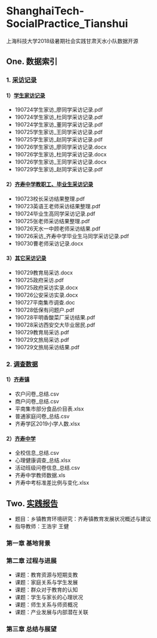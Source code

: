 # ShanghaiTech-SocialPractice_Tianshui

上海科技大学2018级暑期社会实践甘肃天水小队数据开源

## One.	数据索引

### 1.	[采访记录](https://github.com/CuteBeaeast/ShanghaiTech-SocialPractice_Tianshui/tree/master/采访记录)

#### 1）[学生家访记录](https://github.com/CuteBeaeast/ShanghaiTech-SocialPractice_Tianshui/tree/master/采访记录/学生家访)

* 190724学生家访_廖同学采访记录.pdf
* 190724学生家访_杜同学采访记录.pdf
* 190724学生家访_董同学采访记录.pdf
* 190725学生家访_王同学采访记录.pdf
* 190725学生家访_赵同学采访记录.pdf
* 190726学生家访_廖同学采访记录.docx
* 190726学生家访_杜同学采访记录.docx
* 190726学生家访_王同学采访记录.docx
* 190729学生家访_赵同学采访记录.pdf

#### 2）[齐寿中学教职工、毕业生采访记录](https://github.com/CuteBeaeast/ShanghaiTech-SocialPractice_Tianshui/tree/master/采访记录/齐寿中学教职工、毕业生采访记录)

* 190723校长采访结果整理.pdf
* 190723英语王老师采访结果整理.pdf
* 190724毕业生高同学采访记录.pdf
* 190725张老师采访结果整理.pdf
* 190726天水一中顾老师采访结果.pdf
* 190726采访_齐寿中学毕业生马同学采访记录.pdf
* 190730曹老师采访记录.docx

#### 3）[其它采访记录](https://github.com/CuteBeaeast/ShanghaiTech-SocialPractice_Tianshui/tree/master/采访记录/其它采访记录)

* 190729教育局采访.docx
* 190725政府采访.pdf
* 190725政府采访实录.docx
* 190726公安采访实录.docx
* 190727平南集市调查.doc
* 190728低保有问题户.pdf
* 190728平明香酸菜厂采访结果.pdf
* 190728采访西安交大毕业居民.pdf
* 190729教育局采访.pdf
* 190729文旅局采访.pdf
* 190729文旅局采访结果.pdf

### 2.	[调查数据](https://github.com/CuteBeaeast/ShanghaiTech-SocialPractice_Tianshui/tree/master/调查数据)

#### 1）[齐寿镇](https://github.com/CuteBeaeast/ShanghaiTech-SocialPractice_Tianshui/tree/master/调查数据/齐寿中学)

* 农户问卷_总结.csv
* 商户问卷_总结.csv
* 平南集市部分食品价目表.xlsx
* 普通家庭问卷_总结.csv
* 齐寿学区2019小学人数.xlsx

#### 2）[齐寿中学](https://github.com/CuteBeaeast/ShanghaiTech-SocialPractice_Tianshui/tree/master/调查数据/齐寿镇)

* 全校信息_总结.csv
* 心理健康调查_总结.xlsx
* 活动班级问卷信息_总结.csv
* 齐寿中学教师数据.xls
* 齐寿中考标准差比例与变化.xlsx



##  Two.	[实践报告](https://github.com/CuteBeaeast/ShanghaiTech-SocialPractice_Tianshui/blob/master/课题报告/甘肃天水团队社会实践报告.pdf)

* 题目：乡镇教育环境研究：齐寿镇教育发展状况概述与建议
* 指导教师：王浩宇 王健

### 第一章 基地背景

### 第二章 过程与进展

* 课题：教育资源与短期支教
* 课题：家庭关系与学生发展
* 课题：群众对于教育的认知
* 课题：学生与家长的心理状况
* 课题：师生关系与师资概况
* 课题：产业发展与内部潜在关联

### 第三章 总结与展望


